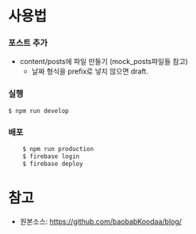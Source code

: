 # 사용법

### 포스트 추가

- content/posts에 파일 만들기 (mock_posts파일들 참고)
  - 날짜 형식을 prefix로 넣지 않으면 draft.

### 실행

`$ npm run develop`

### 배포

```bash
    $ npm run production
    $ firebase login
    $ firebase deploy
```

# 참고

- 원본소스: https://github.com/baobabKoodaa/blog/
